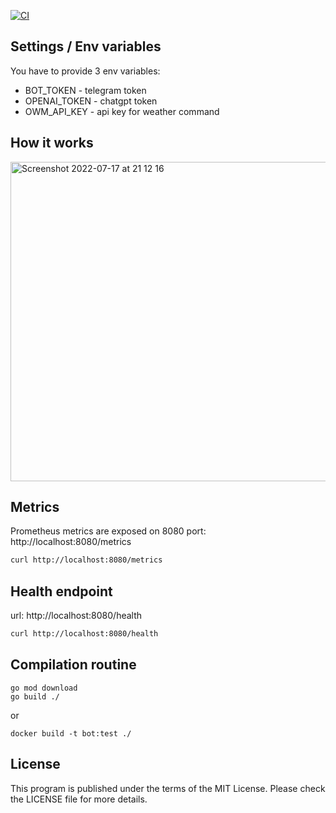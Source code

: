 [![CI](https://github.com/Gasoid/regular-go-bot/actions/workflows/ci.yml/badge.svg)](https://github.com/Gasoid/regular-go-bot/actions/workflows/ci.yml)


## Settings / Env variables
You have to provide 3 env variables:

- BOT_TOKEN - telegram token
- OPENAI_TOKEN - chatgpt token
- OWM_API_KEY - api key for weather command

## How it works

<img width="511" alt="Screenshot 2022-07-17 at 21 12 16" src="https://user-images.githubusercontent.com/833157/179421331-6f380348-994a-433f-8475-415134d8d169.png">


## Metrics
Prometheus metrics are exposed on 8080 port: http://localhost:8080/metrics

```bash
curl http://localhost:8080/metrics
```

## Health endpoint
url: http://localhost:8080/health

```bash
curl http://localhost:8080/health
```


## Compilation routine

```
go mod download
go build ./
```

or

```
docker build -t bot:test ./
```

## License
This program is published under the terms of the MIT License. Please check the LICENSE file for more details.
